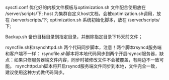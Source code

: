 ﻿sysctl.conf  优化好的内核文件模板与optimization.sh 文件配合使用放在 /server/scripts/下;
host 为集群自定义host文档，会被optimization.sh调用，放在 /server/scripts/下;
optimization.sh 系统初始化脚本，放在 /server/scripts/下;

Backup.sh 备份目标目录到指定目录，并删除指定目录下15天前文件；

rsyncfile.sh和rsynchttpd.sh 两个代码同步脚本，注意！两个脚本rsyncd服务端和客户端不一样：
rsyncfile.sh脚本将本地代码同步到两个开启rsyncd服务器，缺点：如果只修服务器端文件内容，同步时被修改文件不会被覆盖，有两边不一致可能。
rsynchttpd.sh脚本将开启rsyncd服务端文件同步到本地，文件完全一致，建议使用这种方式做代码同步。
